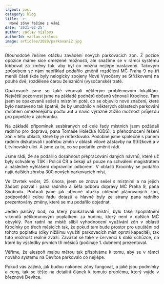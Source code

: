 ```yaml
---
layout: post
category: blog
title:  >-
  Nové zóny řešíme s vámi
date: '2021-02-25'
author: Václav Vislous
authorId: vaclav.vislous
image: articles/2020/parkovani2.jpg
---
```

<p style='text-align: justify;'>
Dlouhodobě řešíme otázku zavádění nových parkovacích zón. Z pozice opozice máme sice omezené možnosti, ale snažíme se v rámci systému lobbovat za změny tak, aby byl co možná nejlépe nastavený. Takovým způsobem se nám například podařilo změnit rozdělení MČ Praha 9 na tři menší části (kde byly nelogicky spojeny Nové Vysočany se Střížkovem) na pouhé dvě, rozdělené čárou železniční (vysočanské) tratě.
</p><p style='text-align: justify;'>
Opakovaně jsme se také věnovali některým problémovým lokalitám. Největší pozornost jsme na základě podnětů občanů věnovali Krocínce. Tam jsem se opakovaně sešel s místními poté, co se objevilo nové značení, které bylo nastaveno tak špatně, že by umožnilo v některých oblastech parkování mnohem omezenějšího počtu aut a navíc výrazně ztížilo možnost průjezdu pro popeláře a záchranku. 
</p><p style='text-align: justify;'>
Na základě připomínek sesbíraných od celé řady místních jsem požádali radního pro dopravu, pana Tomáše Holečka (ODS), o přehodnocení řešení zón v této oblasti, které by je reflektovalo. Podobně jsme společně s panem radním diskutovali i potřebu změn v oblasti vilové zástavby na Střížkově a v Litvínovské ulici. A jsme za to, co se podařilo změnit rádi. 
</p><p style='text-align: justify;'>
Jsme rádi, že se podařilo dosáhnout přepracování daných návrhů, které už byly schváleny TSK i Policií ČR a čekají už pouze na schválení magistrátem a následné vyhlášení dopravním odborem. V oblasti Krocínky se podařilo najít dalších zhruba 300 nových parkovacích míst.
</p><p style='text-align: justify;'>
Ve čtvrtek večer, 25. února, jsem se znovu sešel s místními a na jejich žádost pozval i pana radního a šéfa odboru dopravy MČ Praha 9, pana Svobodu. Probrali jsme jak obecné otázky ohledně plánovaných zón, zodpověděli celou řadu dotazů a hlavně byly ze strany pana radního prezentovány změny, které se mu podařilo dojednat.
</p><p style='text-align: justify;'>
Jeden palčivý bod, na který poukazovali místní, bylo také zpoplatnění víkendů pětikorunovým poplatkem za hodinu, který není v dalších MČ obvyklý. Pan radní na místě slíbil vyhodnocení využívání zón v oblasti Krocínky po třech měsících tak, že pokud tam bude prostor pro upuštění od tohoto poplatku (díky nižšímu využití parkovacích míst oproti kapacitě), tak tuto možnost reálně zváží. Zavázal se také v červenci k další schůzce, na které by výsledky prvních tří měsíců (počínaje 1. dubnem) prezentoval.
</p><p style='text-align: justify;'>
Věříme, že alespoň malou měrou tak přispíváme k tomu, aby se v rámci nového systému na Devítce parkovalo co nejlépe. 
</p><p style='text-align: justify;'>
Pokud vás zajímá, jak budou nakonec zóny fungovat, a jaké jsou podmínky a ceny, tak se těšte na detailní článek k tomuto problému, který vyjde v březnové Devítce.
</p>

